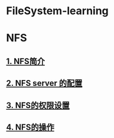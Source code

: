 # FileSystem-learning


# NFS

## [1. NFS简介](https://github.com/Letitmiss/FS-learning/blob/master/blog/01.NFS1.md)
## [2. NFS server 的配置](https://github.com/Letitmiss/FS-learning/blob/master/blog/01.NFS2.md)
## [3. NFS的权限设置](https://github.com/Letitmiss/FS-learning/blob/master/blog/01.NFS3.md)
## [4. NFS的操作](https://github.com/Letitmiss/FS-learning/blob/master/blog/01.NFS4.md)
